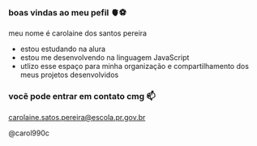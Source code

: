 ### boas vindas ao meu pefil 🫀⚽

meu nome é carolaine dos santos pereira

- estou estudando na alura
- estou me desenvolvendo na linguagem JavaScript
- utlizo esse espaço para minha organização e compartilhamento dos meus projetos desenvolvidos
### vocẽ pode entrar em contato cmg 📫

carolaine.satos.pereira@escola.pr.gov.br

@carol990c
